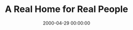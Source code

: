 ---
layout: series
series: "A Real Home for Real People"
permalink: "/a-real-home-for-real-people/"
title: A Real Home for Real People
date: 2000-04-29 00:00:00
endDate: 2000-05-21 00:00:00
description: "Our series surrounding our building campaign. "
src: "http://s3.amazonaws.com/crossroads-media/images/legacy/content/GenericCrnerSign.jpg"
---